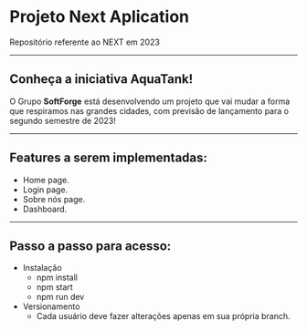# Projeto Next Aplication
Repositório referente ao NEXT em 2023

---

## Conheça a iniciativa AquaTank!

O Grupo **SoftForge** está desenvolvendo um projeto que vai mudar a forma que respiramos nas grandes cidades, com previsão de lançamento para o segundo semestre de 2023!

---

## Features a serem implementadas:

* Home page.
* Login page.
* Sobre nós page.
* Dashboard.

--- 

## Passo a passo para acesso:

* Instalação
  * npm install
  * npm start
  * npm run dev
* Versionamento
  * Cada usuário deve fazer alterações apenas em sua própria branch.

